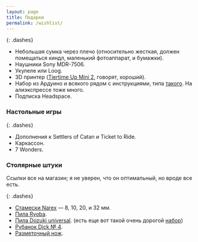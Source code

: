 ```yaml
---
layout: page
title: Подарки
permalink: /wishlist/
---
```


{: .dashes}
- Небольшая сумка через плечо (относительно жесткая, должен помещаться киндл, маленький фотоаппарат, и бумажки).
- Наушники Sony MDR-7506.
- Укулеле или Loog.
- 3D принтер ([Tiertime Up Mini 2](https://market.yandex.ru/search?cvredirect=2&text=tiertime%20up%20mini%202&local-offers-first=0&deliveryincluded=0&onstock=1), говорят, хороший).
- Набор из Ардуино и всякого рядом с инструкциями, типа [такого](http://onpad.ru/shop/cubie/arduino/ardiuno_kit/1680.html?ymclid=959659905539406816600002). На алиэкспрессе тоже много.
- Подписка Headspace.

### Настольные игры

{: .dashes}
- Дополнения к Settlers of Catan и Ticket to Ride.
- Каркассон.
- 7 Wonders.

### Столярные штуки

Ссылки все на магазин; я не уверен, что он оптимальный, но вроде все есть.

{: .dashes}
- [Стамески Narex](http://www.kalpa-vriksa.ru/catalog/stameski_narex/) — 8, 10, 20, и 32 мм.
- [Пила Ryoba](http://www.kalpa-vriksa.ru/catalog/pily_dvustoronnie/12511/).
- [Пила Dozuki universal](http://www.kalpa-vriksa.ru/catalog/obushkovye_pily/4955/). (есть еще вот такой очень дорогой [набор](http://arsenalmastera.ru/goods/Pily-yaponskie-Ryoba-Dozuki-Kataba#show_tab_1))
- [Рубанок Dick № 4](http://www.kalpa-vriksa.ru/catalog/rubanki_3_4_i_4_1_2/31107/).
- [Разметочный нож](http://www.kalpa-vriksa.ru/catalog/razmetochnye_i_stolyarnye_nozhi/14005/).

